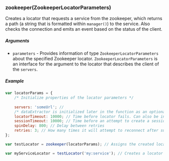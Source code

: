 ### zookeeper(ZookeeperLocatorParameters)
Creates a locator that requests a service from the zookeeper, which returns a path (a string that is formatted within ```manager()```) to the service. Also checks the connection and emits an event based on the status of the client.

##### Arguments
* ```parameters``` -  Provides information of type ```ZookeeperLocatorParameters``` about the specified Zookeeper locator. ```ZookeeperLocatorParameters``` is an interface for the argument to the locator that describes the client of the ```servers```.

##### Example
```javascript
var locatorParams = {
    /* Initialize properties of the locator parameters */
    
    servers: 'someUrl'; //  
    /* dataExtractor is initialized later in the function as an optional */
    locatorTimeout: 10000; // Time before locator fails. Can also be initialized as an optional. 
    sessionTimeout: 10000; // Time before an attempt to create a session times out
    spinDelay: 800; // Delay between retries
    retries: 3; // How many times it will attempt to reconnect after successive failures
};

var testLocator = zookeeper(locatorParams); // Assigns the created locator to a variable. This locator will communicate directly with the zookeeper.

var myServiceLocator = testLocator('my:service'); // Creates a locator for the requested service
```

